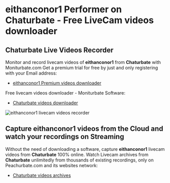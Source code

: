 # eithanconor1 Performer on Chaturbate - Free LiveCam videos downloader

## Chaturbate Live Videos Recorder

Monitor and record livecam videos of **eithanconor1** from **Chaturbate** with Moniturbate.com
Get a premium trial for free by just and only registering with your Email address:
* [eithanconor1 Premium videos downloader](https://moniturbate.com/request-demo-licence-key.html)

Free livecam videos downloader - Moniturbate Software:
* [Chaturbate videos downloader](https://moniturbate.com/moniturbate-download-software.html)

![eithanconor1 livecam videos recorder](https://peachurnet.com/templates/moniturbate-software.png)


## Capture eithanconor1 videos from the Cloud and watch your recordings on Streaming

Without the need of downloading a software, capture **eithanconor1** livecam videos from **Chaturbate** 100% online.
Watch Livecam archives from **Chaturbate** unlimitedly from thousands of existing recordings, only on Peachurbate.com and its websites network:
* [Chaturbate videos archives](https://peachurnet.com/)